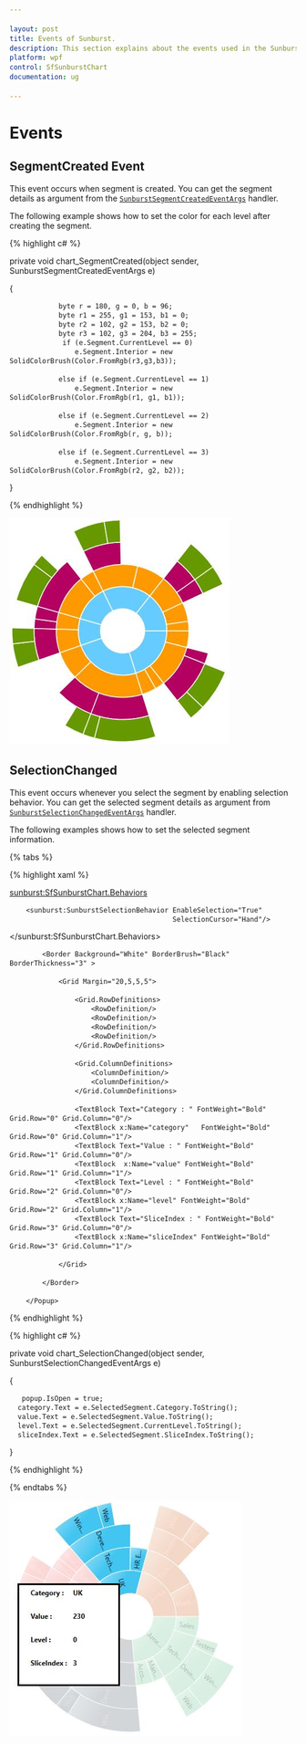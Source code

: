 ```yaml
---

layout: post
title: Events of Sunburst.
description: This section explains about the events used in the SunburstChart.
platform: wpf 
control: SfSunburstChart 
documentation: ug

---
```


# Events

## SegmentCreated Event

This event occurs when segment is created. You can get the segment details as argument from the [`SunburstSegmentCreatedEventArgs`](https://help.syncfusion.com/cr/cref_files/wpf/sfsunburstchart/Syncfusion.SfSunburstChart.WPF~Syncfusion.UI.Xaml.SunburstChart.SunburstSegmentCreatedEventArgs.html) handler. 

The following example shows how to set the color for each level after creating the segment. 

{% highlight c# %}

private void chart_SegmentCreated(object sender, SunburstSegmentCreatedEventArgs e)

{

                byte r = 180, g = 0, b = 96;
                byte r1 = 255, g1 = 153, b1 = 0;
                byte r2 = 102, g2 = 153, b2 = 0;
                byte r3 = 102, g3 = 204, b3 = 255;
                 if (e.Segment.CurrentLevel == 0)
                    e.Segment.Interior = new SolidColorBrush(Color.FromRgb(r3,g3,b3));

                else if (e.Segment.CurrentLevel == 1)
                    e.Segment.Interior = new SolidColorBrush(Color.FromRgb(r1, g1, b1));

                else if (e.Segment.CurrentLevel == 2)
                    e.Segment.Interior = new SolidColorBrush(Color.FromRgb(r, g, b));

                else if (e.Segment.CurrentLevel == 3)
                    e.Segment.Interior = new SolidColorBrush(Color.FromRgb(r2, g2, b2));

}

{% endhighlight %}

![](Events_images/Events_img1.jpeg)


## SelectionChanged

This event occurs whenever you select the segment by enabling selection behavior. You can get the selected segment details as argument from [`SunburstSelectionChangedEventArgs`](https://help.syncfusion.com/cr/cref_files/wpf/sfsunburstchart/Syncfusion.SfSunburstChart.WPF~Syncfusion.UI.Xaml.SunburstChart.SunburstSelectionChangedEventArgs.html) handler. 

The following examples shows how to set the selected segment information.

{% tabs %}

{% highlight xaml %}

  <sunburst:SfSunburstChart.Behaviors>

        <sunburst:SunburstSelectionBehavior EnableSelection="True" 
                                            SelectionCursor="Hand"/>               
   </sunburst:SfSunburstChart.Behaviors>

<Popup x:Name="popup" Placement="MousePoint" Height="180" Width="180" >

            <Border Background="White" BorderBrush="Black" BorderThickness="3" >

                <Grid Margin="20,5,5,5">

                    <Grid.RowDefinitions>
                        <RowDefinition/>
                        <RowDefinition/>
                        <RowDefinition/>
                        <RowDefinition/>
                    </Grid.RowDefinitions>

                    <Grid.ColumnDefinitions>
                        <ColumnDefinition/>
                        <ColumnDefinition/>
                    </Grid.ColumnDefinitions>

                    <TextBlock Text="Category : " FontWeight="Bold" Grid.Row="0" Grid.Column="0"/>
                    <TextBlock x:Name="category"   FontWeight="Bold" Grid.Row="0" Grid.Column="1"/>
                    <TextBlock Text="Value : " FontWeight="Bold" Grid.Row="1" Grid.Column="0"/>
                    <TextBlock  x:Name="value" FontWeight="Bold" Grid.Row="1" Grid.Column="1"/>
                    <TextBlock Text="Level : " FontWeight="Bold" Grid.Row="2" Grid.Column="0"/>
                    <TextBlock x:Name="level" FontWeight="Bold" Grid.Row="2" Grid.Column="1"/>
                    <TextBlock Text="SliceIndex : " FontWeight="Bold" Grid.Row="3" Grid.Column="0"/>
                    <TextBlock x:Name="sliceIndex" FontWeight="Bold" Grid.Row="3" Grid.Column="1"/>

                </Grid>
                
            </Border>
            
        </Popup>


{% endhighlight %}

{% highlight c# %}

private void chart_SelectionChanged(object sender, SunburstSelectionChangedEventArgs e)

{

       popup.IsOpen = true;
      category.Text = e.SelectedSegment.Category.ToString();
      value.Text = e.SelectedSegment.Value.ToString();
      level.Text = e.SelectedSegment.CurrentLevel.ToString();
      sliceIndex.Text = e.SelectedSegment.SliceIndex.ToString();
}

{% endhighlight %}

{% endtabs %}

![](Events_images/Events_img2.jpeg)


